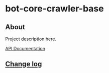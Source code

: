# bot-core-crawler-base

## About

Project description here.

[API Documentation](docs/source/api.md)

## [Change log](CHANGELOG.md)
